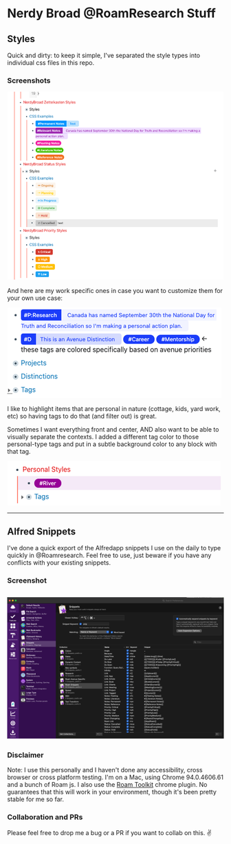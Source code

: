 # Nerdy Broad @RoamResearch Stuff

## Styles

Quick and dirty: to keep it simple, I've separated the style types into individual css files in this repo.

### Screenshots
![screenshot](https://github.com/lisaross/roamstuff/blob/main/img/customstyles.png?raw=true)

And here are my work specific ones in case you want to customize them for your own use case:

![screenshot](https://github.com/lisaross/roamstuff/blob/main/img/workspecific.png?raw=true)

I like to highlight items that are personal in nature (cottage, kids, yard work, etc) so having tags to do that (and filter out) is great.

Sometimes I want everything front and center, AND also want to be able to visually separate the contexts. I added a different tag color to those personal-type tags and put in a subtle background color to any block with that tag.

![screenshot](https://github.com/lisaross/roamstuff/blob/main/img/personal.png?raw=true)

---
## Alfred Snippets

I've done a quick export of the Alfredapp snippets I use on the daily to type quickly in @Roamresearch. Feel free to use, just beware if you have any conflicts with your existing snippets.

### Screenshot
![screenshot](https://github.com/lisaross/roamstuff/blob/main/img/alfredsnippets.png?raw=true)
---

### Disclaimer
Note: I use this personally and I haven't done any accessibility, cross browser or cross platform testing. I'm on a Mac, using Chrome 94.0.4606.61 and a bunch of Roam js. I also use the [Roam Toolkit](https://chrome.google.com/webstore/detail/roam-toolkit/ebckolanhdjilblnkcgcgifaikppnhba) chrome plugin. No guarantees that this will work in your environment, though it's been pretty stable for me so far.

### Collaboration and PRs
Please feel free to drop me a bug or a PR if you want to collab on this. ✌️
